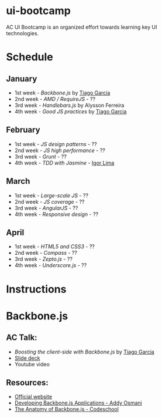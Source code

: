ui-bootcamp
===========

AC UI Bootcamp is an organized effort towards learning key UI technologies.

Schedule
========

January
-------

* 1st week - *Backbone.js* by [Tiago Garcia](http://github.com/tiagorg)
* 2nd week - *AMD / RequireJS* - ??
* 3rd week - *Handlebars.js* by Alysson Ferreira
* 4th week - *Good JS practices* by [Tiago Garcia](http://github.com/tiagorg)

February
--------

* 1st week - *JS design patterns* - ??
* 2nd week - *JS high performance* - ??
* 3rd week - *Grunt* - ??
* 4th week - *TDD with Jasmine* - [Igor Lima](https://github.com/igorlima)

March
-----

* 1st week - *Large-scale JS* - ??
* 2nd week - *JS coverage* - ??
* 3rd week - *AngularJS* - ?? 
* 4th week - *Responsive design* - ??

April
-----
* 1st week - *HTML5 and CSS3* - ??
* 2nd week - *Compass* - ??
* 3rd week - *Zepto.js* - ??
* 4th week - *Underscore.js* - ??


Instructions
============

Backbone.js
===========

AC Talk:
--------

* *Boosting the client-side with Backbone.js* by [Tiago Garcia](http://github.com/tiagorg)
* [Slide deck](http://slid.es/avenuecode/boosting-the-client-side-with-backbone-js)
* Youtube video

Resources:
----------

* [Official website](http://backbonejs.org)
* [Developing Backbone.js Applications - Addy Osmani](http://addyosmani.github.io/backbone-fundamentals)
* [The Anatomy of Backbone.js - Codeschool](http://backbone.codeschool.com)
